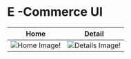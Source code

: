 # E -Commerce UI

| Home | Detail |
| --- | --- |
![Home Image!](/Screenshots/Home.png)|![Details Image!](/Screenshots/Details.png)

